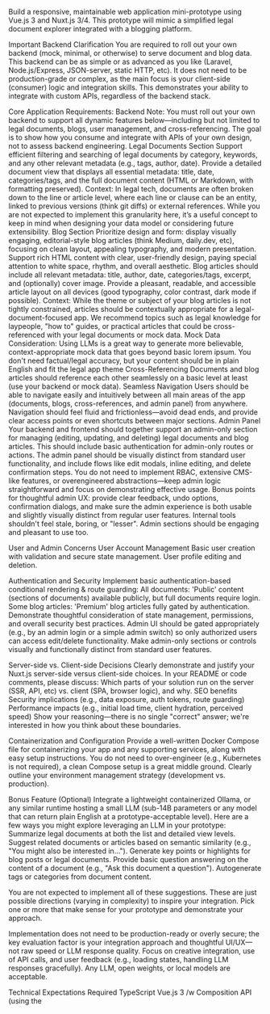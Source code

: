 Build a responsive, maintainable web application mini-prototype using Vue.js 3 and Nuxt.js 3/4. This prototype will mimic a simplified legal document explorer integrated with a blogging platform.

Important Backend Clarification
You are required to roll out your own backend (mock, minimal, or otherwise) to serve document and blog data. This backend can be as simple or as advanced as you like (Laravel, Node.js/Express, JSON-server, static HTTP, etc). It does not need to be production-grade or complex, as the main focus is your client-side (consumer) logic and integration skills.
This demonstrates your ability to integrate with custom APIs, regardless of the backend stack.

Core Application Requirements:
Backend Note: You must roll out your own backend to support all dynamic features below—including but not limited to legal documents, blogs, user management, and cross-referencing. The goal is to show how you consume and integrate with APIs of your own design, not to assess backend engineering.
Legal Documents Section 
Support efficient filtering and searching of legal documents by category, keywords, and any other relevant metadata (e.g., tags, author, date). 
 Provide a detailed document view that displays all essential metadata: title, date, categories/tags, and the full document content (HTML or Markdown, with formatting preserved). 
Context: In legal tech, documents are often broken down to the line or article level, where each line or clause can be an entity, linked to previous versions (think git diffs) or external references. While you are not expected to implement this granularity here, it’s a useful concept to keep in mind when designing your data model or considering future extensibility.
Blog Section
Prioritize design and form: display visually engaging, editorial-style blog articles (think Medium, daily.dev, etc), focusing on clean layout, appealing typography, and modern presentation.
Support rich HTML content with clear, user-friendly design, paying special attention to white space, rhythm, and overall aesthetic.
Blog articles should include all relevant metadata: title, author, date, categories/tags, excerpt, and (optionally) cover image.
Provide a pleasant, readable, and accessible article layout on all devices (good typography, color contrast, dark mode if possible).
Context: While the theme or subject of your blog articles is not tightly constrained, articles should be contextually appropriate for a legal-document-focused app. We recommend topics such as legal knowledge for laypeople, "how to" guides, or practical articles that could be cross-referenced with your legal documents or mock data.
Mock Data Consideration: Using LLMs is a great way to generate more believable, context-appropriate mock data that goes beyond basic lorem ipsum. You don't need factual/legal accuracy, but your content should be in plain English and fit the legal app theme
Cross-Referencing
Documents and blog articles should reference each other seamlessly on a basic level at least (use your backend or mock data).
Seamless Navigation
Users should be able to navigate easily and intuitively between all main areas of the app (documents, blogs, cross-references, and admin panel) from anywhere. 
Navigation should feel fluid and frictionless—avoid dead ends, and provide clear access points or even shortcuts between major sections.
Admin Panel
Your backend and frontend should together support an admin-only section for managing (editing, updating, and deleting) legal documents and blog articles. This should include basic authentication for admin-only routes or actions.
The admin panel should be visually distinct from standard user functionality, and include flows like edit modals, inline editing, and delete confirmation steps. You do not need to implement RBAC, extensive CMS-like features, or overengineered abstractions—keep admin logic straightforward and focus on demonstrating effective usage.
Bonus points for thoughtful admin UX: provide clear feedback, undo options, confirmation dialogs, and make sure the admin experience is both usable and slightly visually distinct from regular user features. Internal tools shouldn't feel stale, boring, or "lesser". Admin sections should be engaging and pleasant to use too.


User and Admin Concerns
User Account Management
Basic user creation with validation and secure state management.
User profile editing and deletion.

Authentication and Security
Implement basic authentication-based conditional rendering & route guarding: 
All documents: 'Public' content (sections of documents) available publicly, but full documents require login. 
Some blog articles: 'Premium' blog articles fully gated by authentication.
Demonstrate thoughtful consideration of state management, permissions, and overall security best practices.
Admin UI should be gated appropriately (e.g., by an admin login or a simple admin switch) so only authorized users can access edit/delete functionality. Make admin-only sections or controls visually and functionally distinct from standard user features.


Server-side vs. Client-side Decisions
Clearly demonstrate and justify your Nuxt.js server-side versus client-side choices. In your README or code comments, please discuss: 
Which parts of your solution run on the server (SSR, API, etc) vs. client (SPA, browser logic), and why. 
SEO benefits 
Security implications (e.g., data exposure, auth tokens, route guarding)
Performance impacts (e.g., initial load time, client hydration, perceived speed) 
Show your reasoning—there is no single "correct" answer; we're interested in how you think about these boundaries.


Containerization and Configuration
Provide a well-written Docker Compose file for containerizing your app and any supporting services, along with easy setup instructions.
You do not need to over-engineer (e.g., Kubernetes is not required), a clean Compose setup is a great middle ground. 
Clearly outline your environment management strategy (development vs. production).

Bonus Feature (Optional)
Integrate a lightweight containerized Ollama, or any similar runtime hosting a small LLM (sub-14B parameters or any model that can return plain English at a prototype-acceptable level). Here are a few ways you might explore leveraging an LLM in your prototype: 
Summarize legal documents at both the list and detailed view levels.
Suggest related documents or articles based on semantic similarity (e.g., "You might also be interested in...").
Generate key points or highlights for blog posts or legal documents.
Provide basic question answering on the content of a document (e.g., "Ask this document a question"). 
Autogenerate tags or categories from document content.

You are not expected to implement all of these suggestions. These are just possible directions (varying in complexity) to inspire your integration. Pick one or more that make sense for your prototype and demonstrate your approach.

Implementation does not need to be production-ready or overly secure; the key evaluation factor is your integration approach and thoughtful UI/UX—not raw speed or LLM response quality. Focus on creative integration, use of API calls, and user feedback (e.g., loading states, handling LLM responses gracefully). Any LLM, open weights, or local models are acceptable.

Technical Expectations
Required
TypeScript
Vue.js 3 /w Composition API (using the <script setup> syntatic sugar)
Nuxt.js 3/4
VueUse. 
When implementing utilities/composables: Use VueUse first, then ES6+ native, and only then additional libraries, if absolutely necessary. Order of precedence: VueUse > ES6+ > Libraries 
NuxtUI v3.x.x (https://ui.nuxt.com/getting-started/installation/nuxt) 
Pinia 
Vue Router 
Semantic, accessible HTML5 
Tailwind CSS 
Responsive layout and UX across common viewports (mobile, tablet, desktop) 
Ensure not only layout but also core UI/UX patterns and mental models translate intuitively and seamlessly across devices. 
Navigation, flows, and key interactions should feel natural and familiar at every breakpoint, not just visually adapt.
Encouraged but Optional
Unit tests (Vitest, Jest) 
End-to-end tests (Playwright, Cypress) 
CI/CD pipelines 
Performance, accessibility, and SEO considerations 
If you use branching, a simple, visible Git flow is nice to see. No need for excessive granularity on feature branches.

Submission Requirements
A brief README.md that includes: 
How to install and run the project 
Key design/architecture choices (just main points) 
Notes on authentication, server/client split, and Docker if used 
Any extra features, known trade-offs, or implementation notes

Evaluation Criteria
Your solution will be assessed primarily on:
Code quality & maintainability 
UI/UX and responsiveness 
Technical reasoning & architectural choices 
Use of idiomatic Vue and Nuxt patterns 
Ease of setup and clear documentation 
Overall professionalism
You are encouraged to highlight not only what you built, but how you thought about the requirements, priorities, and trade-offs.

We highly value not only your finished implementation, but also your thought process and the reasoning behind your technical decisions. Please feel free to add comments, code notes, or documentation that explain your "why" as well as your "how"--we're interested in understanding your approach and decision-making at each step.